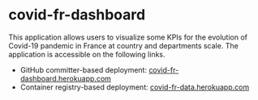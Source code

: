 # covid-fr-dashboard
This application allows users to visualize some KPIs for the evolution of Covid-19 pandemic in France at country and departments scale.
The application is accessible on the following links.

* GitHub committer-based deployment: [covid-fr-dashboard.herokuapp.com](https://covid-fr-dashboard.herokuapp.com/)
* Container registry-based deployment: [covid-fr-data.herokuapp.com](https://covid-fr-data.herokuapp.com/)
